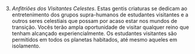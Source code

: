 3. *Anfitriões dos Visitantes Celestes*. Estas gentis criaturas se dedicam ao entretenimento dos grupos supra-humanos de estudantes visitantes e a outros seres celestiais que possam por acaso estar nos mundos de transição. Vocês terão ampla oportunidade de visitar qualquer reino que tenham alcançado experiencialmente. Os estudantes visitantes são permitidos em todos os planetas habitados, até mesmo aqueles em isolamento.
